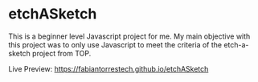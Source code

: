 # etchASketch
This is a beginner level Javascript project for me. My main objective with this project was to only use Javascript to meet the criteria of the etch-a-sketch project from TOP.

Live Preview: https://fabiantorrestech.github.io/etchASketch
